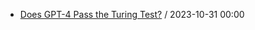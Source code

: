 - [Does GPT-4 Pass the Turing Test?](https://github.com/deep-diver/hf-daily-paper-newsletter/blob/main/archive/2/2023-10-31+Does+GPT-4+Pass+the+Turing+Test%3F.yaml) / 2023-10-31 00:00
